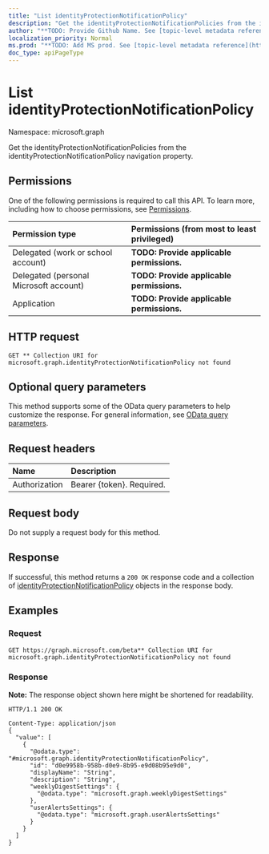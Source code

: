 ```yaml
---
title: "List identityProtectionNotificationPolicy"
description: "Get the identityProtectionNotificationPolicies from the identityProtectionNotificationPolicy navigation property."
author: "**TODO: Provide Github Name. See [topic-level metadata reference](https://msgo.azurewebsites.net/add/document/guidelines/metadata.html#topic-level-metadata)**"
localization_priority: Normal
ms.prod: "**TODO: Add MS prod. See [topic-level metadata reference](https://msgo.azurewebsites.net/add/document/guidelines/metadata.html#topic-level-metadata)**"
doc_type: apiPageType
---
```


# List identityProtectionNotificationPolicy
Namespace: microsoft.graph

Get the identityProtectionNotificationPolicies from the identityProtectionNotificationPolicy navigation property.

## Permissions
One of the following permissions is required to call this API. To learn more, including how to choose permissions, see [Permissions](/graph/permissions-reference).

|Permission type|Permissions (from most to least privileged)|
|:---|:---|
|Delegated (work or school account)|**TODO: Provide applicable permissions.**|
|Delegated (personal Microsoft account)|**TODO: Provide applicable permissions.**|
|Application|**TODO: Provide applicable permissions.**|

## HTTP request

<!-- {
  "blockType": "ignored"
}
-->
``` http
GET ** Collection URI for microsoft.graph.identityProtectionNotificationPolicy not found
```

## Optional query parameters
This method supports some of the OData query parameters to help customize the response. For general information, see [OData query parameters](/graph/query-parameters).

## Request headers
|Name|Description|
|:---|:---|
|Authorization|Bearer {token}. Required.|

## Request body
Do not supply a request body for this method.

## Response

If successful, this method returns a `200 OK` response code and a collection of [identityProtectionNotificationPolicy](../resources/identityprotectionnotificationpolicy.md) objects in the response body.

## Examples

### Request
<!-- {
  "blockType": "request",
  "name": "get_identityprotectionnotificationpolicy"
}
-->
``` http
GET https://graph.microsoft.com/beta** Collection URI for microsoft.graph.identityProtectionNotificationPolicy not found
```


### Response
**Note:** The response object shown here might be shortened for readability.
<!-- {
  "blockType": "response",
  "truncated": true,
  "@odata.type": "Collection(microsoft.graph.identityProtectionNotificationPolicy)"
}
-->
``` http
HTTP/1.1 200 OK

Content-Type: application/json
{
  "value": [
    {
      "@odata.type": "#microsoft.graph.identityProtectionNotificationPolicy",
      "id": "d0e9958b-958b-d0e9-8b95-e9d08b95e9d0",
      "displayName": "String",
      "description": "String",
      "weeklyDigestSettings": {
        "@odata.type": "microsoft.graph.weeklyDigestSettings"
      },
      "userAlertsSettings": {
        "@odata.type": "microsoft.graph.userAlertsSettings"
      }
    }
  ]
}
```

